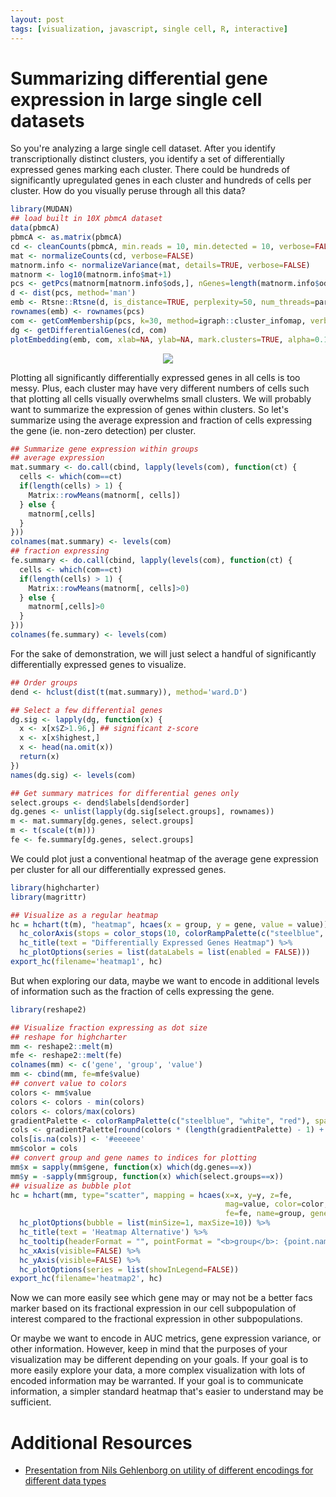 ```yaml
---
layout: post
tags: [visualization, javascript, single cell, R, interactive]
---
```


<script src="//code.highcharts.com/highcharts.js"></script>
<script src="//code.highcharts.com/highcharts-more.js"></script>
<script src="//code.highcharts.com/modules/heatmap.js"></script>
<script type="text/javascript" src="{{ "/js/heatmap1.js" | prepend: site.baseurl }}"></script>
<script type="text/javascript" src="{{ "/js/heatmap2.js" | prepend: site.baseurl }}"></script>

# Summarizing differential gene expression in large single cell datasets

So you're analyzing a large single cell dataset. After you identify transcriptionally distinct clusters, you identify a set of differentially expressed genes marking each cluster. There could be hundreds of significantly upregulated genes in each cluster and hundreds of cells per cluster. How do you visually peruse through all this data? 

``` r
library(MUDAN)
## load built in 10X pbmcA dataset
data(pbmcA) 
pbmcA <- as.matrix(pbmcA) 
cd <- cleanCounts(pbmcA, min.reads = 10, min.detected = 10, verbose=FALSE)
mat <- normalizeCounts(cd, verbose=FALSE) 
matnorm.info <- normalizeVariance(mat, details=TRUE, verbose=FALSE) 
matnorm <- log10(matnorm.info$mat+1) 
pcs <- getPcs(matnorm[matnorm.info$ods,], nGenes=length(matnorm.info$ods), nPcs=30, verbose=FALSE) 
d <- dist(pcs, method='man')
emb <- Rtsne::Rtsne(d, is_distance=TRUE, perplexity=50, num_threads=parallel::detectCores(), verbose=FALSE)$Y 
rownames(emb) <- rownames(pcs)
com <- getComMembership(pcs, k=30, method=igraph::cluster_infomap, verbose=FALSE) 
dg <- getDifferentialGenes(cd, com)
plotEmbedding(emb, com, xlab=NA, ylab=NA, mark.clusters=TRUE, alpha=0.1, mark.cluster.cex=0.5, verbose=FALSE)
```

<div align="center"><img src="{{ "/assets/blog/pbmcA_cluster.png" | prepend: site.baseurl }}"></div>


Plotting all significantly differentially expressed genes in all cells is too messy. Plus, each cluster may have very different numbers of cells such that plotting all cells visually overwhelms small clusters. We will probably want to summarize the expression of genes within clusters. So let's summarize using the average expression and fraction of cells expressing the gene (ie. non-zero detection) per cluster. 

``` r
## Summarize gene expression within groups
## average expression
mat.summary <- do.call(cbind, lapply(levels(com), function(ct) {
  cells <- which(com==ct)
  if(length(cells) > 1) {
    Matrix::rowMeans(matnorm[, cells])
  } else {
    matnorm[,cells]
  }
}))
colnames(mat.summary) <- levels(com)
## fraction expressing
fe.summary <- do.call(cbind, lapply(levels(com), function(ct) {
  cells <- which(com==ct)
  if(length(cells) > 1) {
    Matrix::rowMeans(matnorm[, cells]>0)
  } else {
    matnorm[,cells]>0
  }
}))
colnames(fe.summary) <- levels(com)
```

For the sake of demonstration, we will just select a handful of significantly differentially expressed genes to visualize. 

``` r
## Order groups
dend <- hclust(dist(t(mat.summary)), method='ward.D')

## Select a few differential genes
dg.sig <- lapply(dg, function(x) {
  x <- x[x$Z>1.96,] ## significant z-score
  x <- x[x$highest,] 
  x <- head(na.omit(x))
  return(x)
})
names(dg.sig) <- levels(com)

## Get summary matrices for differential genes only
select.groups <- dend$labels[dend$order]
dg.genes <- unlist(lapply(dg.sig[select.groups], rownames))
m <- mat.summary[dg.genes, select.groups]
m <- t(scale(t(m)))
fe <- fe.summary[dg.genes, select.groups]
```

We could plot just a conventional heatmap of the average gene expression per cluster for all our differentially expressed genes.

``` r
library(highcharter)
library(magrittr)

## Visualize as a regular heatmap
hc = hchart(t(m), "heatmap", hcaes(x = group, y = gene, value = value)) %>% 
  hc_colorAxis(stops = color_stops(10, colorRampPalette(c("steelblue", "white", "red"), space = "Lab")(10))) %>% 
  hc_title(text = "Differentially Expressed Genes Heatmap") %>% 
  hc_plotOptions(series = list(dataLabels = list(enabled = FALSE))) 
export_hc(filename='heatmap1', hc)
```

<div align="center"><span id='heatmap1'></span></div>

But when exploring our data, maybe we want to encode in additional levels of information such as the fraction of cells expressing the gene. 

``` r
library(reshape2)

## Visualize fraction expressing as dot size
## reshape for highcharter
mm <- reshape2::melt(m)
mfe <- reshape2::melt(fe)
colnames(mm) <- c('gene', 'group', 'value')
mm <- cbind(mm, fe=mfe$value)
## convert value to colors
colors <- mm$value
colors <- colors - min(colors)
colors <- colors/max(colors)
gradientPalette <- colorRampPalette(c("steelblue", "white", "red"), space = "Lab")(1024)
cols <- gradientPalette[round(colors * (length(gradientPalette) - 1) + 1)]
cols[is.na(cols)] <- '#eeeeee'
mm$color = cols
## convert group and gene names to indices for plotting
mm$x = sapply(mm$gene, function(x) which(dg.genes==x)) 
mm$y = -sapply(mm$group, function(x) which(select.groups==x))
## visualize as bubble plot
hc = hchart(mm, type="scatter", mapping = hcaes(x=x, y=y, z=fe, 
                                                mag=value, color=color, 
                                                fe=fe, name=group, gene=gene)) %>%
  hc_plotOptions(bubble = list(minSize=1, maxSize=10)) %>%
  hc_title(text = 'Heatmap Alternative') %>% 
  hc_tooltip(headerFormat = "", pointFormat = "<b>group</b>: {point.name} <br> <b>gene</b>: {point.gene} <br> <b>fraction expressing</b>: {point.fe} <br> <b>z-score</b>: {point.mag}") %>%
  hc_xAxis(visible=FALSE) %>%
  hc_yAxis(visible=FALSE) %>%
  hc_plotOptions(series = list(showInLegend=FALSE))
export_hc(filename='heatmap2', hc)
```

<div align="center"><span id='heatmap2'></span></div>

Now we can more easily see which gene may or may not be a better facs marker based on its fractional expression in our cell subpopulation of interest compared to the fractional expression in other subpopulations. 

Or maybe we want to encode in AUC metrics, gene expression variance, or other information. However, keep in mind that the purposes of your visualization may be different depending on your goals. If your goal is to more easily explore your data, a more complex visualization with lots of encoded information may be warranted. If your goal is to communicate information, a simpler standard heatmap that's easier to understand may be sufficient. 

# Additional Resources
- [Presentation from Nils Gehlenborg on utility of different encodings for different data types](http://gehlenborg.com/wp-content/uploads/2011/07/ismb-eccb_data-visualization_gehlenborg.pdf)




